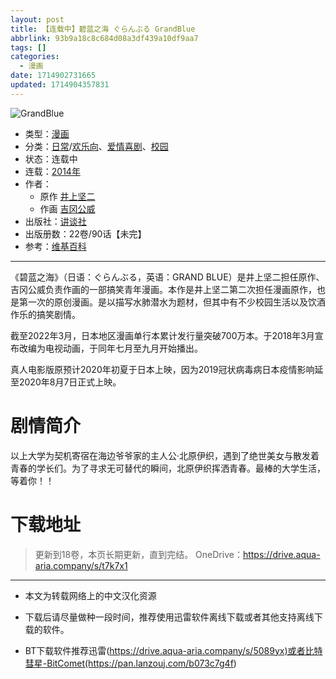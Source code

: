 ```yaml
---
layout: post
title: 【连载中】碧蓝之海 ぐらんぶる GrandBlue
abbrlink: 93b9a18c8c684d08a3df439a10df9aa7
tags: []
categories:
  - 漫画
date: 1714902731665
updated: 1714904357831
---
```


![GrandBlue](https://img.20000207.xyz/file/5173225e9f1beaa1a1ba5.jpg)

- 类型：[漫画](/index.php/category/漫画)
- 分类：[日常](/index.php/category/日常)/[欢乐向](/index.php/category/欢乐向)、[爱情喜剧](/index.php/category/爱情喜剧)、[校园](/index.php/category/校园)
- 状态：连载中
- 连载：[2014年](/index.php/category/2014年)
- 作者：
  - 原作	[井上坚二](/index.php/category/井上坚二)
  - 作画	[吉冈公威](/index.php/category/吉冈公威)
- 出版社：[讲谈社](/index.php/category/讲谈社)
- 出版册数：22卷/90话【未完】
- 参考：[维基百科](https://zh.wikipedia.org/wiki/GRAND_BLUE碧藍之海)

***

《碧蓝之海》（日语：ぐらんぶる，英语：GRAND BLUE）是井上坚二担任原作、吉冈公威负责作画的一部搞笑青年漫画。本作是井上坚二第二次担任漫画原作，也是第一次的原创漫画。是以描写水肺潜水为题材，但其中有不少校园生活以及饮酒作乐的搞笑剧情。

截至2022年3月，日本地区漫画单行本累计发行量突破700万本。于2018年3月宣布改编为电视动画，于同年七月至九月开始播出。

真人电影版原预计2020年初夏于日本上映，因为2019冠状病毒病日本疫情影响延至2020年8月7日正式上映。

# 剧情简介

以上大学为契机寄宿在海边爷爷家的主人公·北原伊织，遇到了绝世美女与散发着青春的学长们。为了寻求无可替代的瞬间，北原伊织挥洒青春。最棒的大学生活，等着你！！

# 下载地址

> 更新到18卷，本页长期更新，直到完结。
> OneDrive：<https://drive.aqua-aria.company/s/t7k7x1>

***

- 本文为转载网络上的中文汉化资源

- 下载后请尽量做种一段时间，推荐使用迅雷软件离线下载或者其他支持离线下载的软件。

- BT下载软件推荐迅雷(<https://drive.aqua-aria.company/s/5089yx)或者比特彗星-BitComet(https://pan.lanzouj.com/b073c7g4f>)
